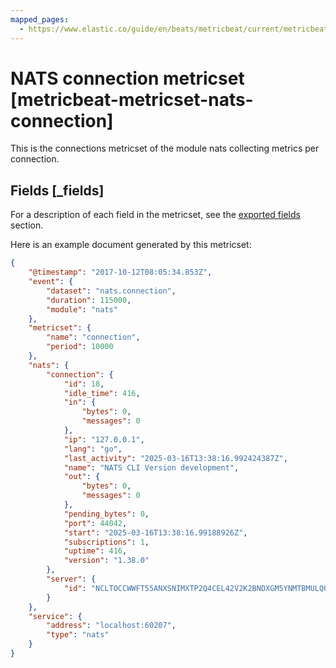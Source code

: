 ```yaml
---
mapped_pages:
  - https://www.elastic.co/guide/en/beats/metricbeat/current/metricbeat-metricset-nats-connection.html
---
```


<!-- This file is generated! See scripts/mage/docs_collector.go -->

# NATS connection metricset [metricbeat-metricset-nats-connection]

This is the connections metricset of the module nats collecting metrics per connection.

## Fields [_fields]

For a description of each field in the metricset, see the [exported fields](/reference/metricbeat/exported-fields-nats.md) section.

Here is an example document generated by this metricset:

```json
{
    "@timestamp": "2017-10-12T08:05:34.853Z",
    "event": {
        "dataset": "nats.connection",
        "duration": 115000,
        "module": "nats"
    },
    "metricset": {
        "name": "connection",
        "period": 10000
    },
    "nats": {
        "connection": {
            "id": 18,
            "idle_time": 416,
            "in": {
                "bytes": 0,
                "messages": 0
            },
            "ip": "127.0.0.1",
            "lang": "go",
            "last_activity": "2025-03-16T13:38:16.992424387Z",
            "name": "NATS CLI Version development",
            "out": {
                "bytes": 0,
                "messages": 0
            },
            "pending_bytes": 0,
            "port": 44042,
            "start": "2025-03-16T13:38:16.99188926Z",
            "subscriptions": 1,
            "uptime": 416,
            "version": "1.38.0"
        },
        "server": {
            "id": "NCLTOCCWWFT55ANXSNIMXTP2Q4CEL42V2K2BNDXGM5YNMTBMULQO5V7L"
        }
    },
    "service": {
        "address": "localhost:60207",
        "type": "nats"
    }
}
```
